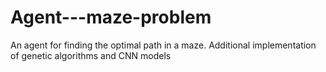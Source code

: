 # Agent---maze-problem
An agent for finding the optimal path in a maze. Additional implementation of genetic algorithms and CNN models
